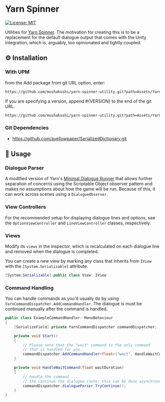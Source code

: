 # Yarn Spinner

[![License: MIT](https://img.shields.io/badge/License-MIT-yellow.svg)](https://opensource.org/licenses/MIT)

Utilities for [Yarn Spinner](https://docs.yarnspinner.dev/). The motivation for creating this is to be a replacement 
for the default dialogue output that comes with the Unity integration, which is, arguably, too opinionated
and tightly coupled.

## ⚙ Installation 

### With UPM

from the Add package from git URL option, enter:

```bash
https://github.com/mushakushi/yarn-spinner-utility.git?path=Assets/YarnSpinnerUtility
```

If you are specifying a version, append #{VERSION} to the end of the git URL. 

```bash
https://github.com/mushakushi/yarn-spinner-utility.git?path=Assets/YarnSpinnerUtility#{VERSION}
```
### Git Dependencies
* https://github.com/ayellowpaper/SerializedDictionary.git

## 🚀 Usage

### Dialogue Parser
A modified version of Yarn's [Minimal Dialogue Runner](https://github.com/YarnSpinnerTool/YarnSpinner-Unity/blob/main/Samples~/Minimal%20Viable%20Dialogue%20System/Scripts/MinimalDialogueRunner.cs) that allows further separation of concerns
using the Scriptable Object observer pattern and makes no assumptions about how the game will be run.
Because of this, it can work across scenes using a `DialogueObserver`.

### View Controllers
For the recommended setup for displaying dialogue lines and options, see the `OptionViewController` and 
`LineViewController` classes, respectively.

### Views
Modify its `views` in the inspector, which is recalculated on each dialogue line and removed when the dialogue is completed.

You can create a new view by marking
any class that inherits from `IView` with the `[System.Serializable]` attribute.

```csharp
[System.Serializable] public class View: IView
```

### Command Handling
You can handle commands as you'd usually do by using `YarnCommandDispatcher.AddCommandHandler`.
The dialogue is must be continued manually after the command is handled.

```csharp
public class ExampleCommandHandler: MonoBehaviour
{
    [SerializeField] private YarnCommandDispatcher commandDispatcher;

    private void Start()
    {
        // Please note that the "wait" command is the only command
        // that is handled for you. 
        commandDispatcher.AddCommandHandler<float>("wait", HandleWaitCommand);
    }

    private void HandleWaitCommand(float waitDuration)
    {
        // handle the command ...
        // the continue the dialogue (note: this can be done asynchronously)
        commandDispatcher.dialogueParser.TryContinue();
    }
}
```
